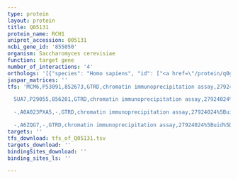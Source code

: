 ```yaml
---
type: protein
layout: protein
title: Q05131
protein_name: RCH1
uniprot_accession: Q05131
ncbi_gene_id: '855050'
organism: Saccharomyces cerevisiae
function: target gene
number_of_interactions: '4'
orthologs: '[{"species": "Homo sapiens", "id": ["<a href=\"/protein/q0ge19\">Q0GE19</a>"]}, {"species": "Danio rerio", "id": ["<a href=\"/protein/q6dhk8\">Q6DHK8</a>"]}, {"species": "Mus musculus", "id": ["<a href=\"/protein/q5pt53\">Q5PT53</a>"]}, {"species": "Rattus norvegicus", "id": ["<a href=\"/protein/q5pt50\">Q5PT50</a>"]}]'
jaspar_matrices: ''
tfs: 'MCM6,P53091,852673,GTRD,chromatin immunoprecipitation assay,27924024%5Buid%5D,No

  SUA7,P29055,856201,GTRD,chromatin immunoprecipitation assay,27924024%5Buid%5D,No

  -,A0A023PXA5,-,GTRD,chromatin immunoprecipitation assay,27924024%5Buid%5D,No

  -,A6ZQG7,-,GTRD,chromatin immunoprecipitation assay,27924024%5Buid%5D,No'
targets: ''
tfs_download: tfs_of_Q05131.tsv
targets_download: ''
bindingSites_download: ''
binding_sites_ls: ''

---
```

